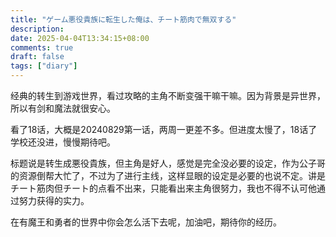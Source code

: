 ```yaml
---
title: "ゲーム悪役貴族に転生した俺は、チート筋肉で無双する"
description: 
date: 2025-04-04T13:34:15+08:00
comments: true
draft: false
tags: ["diary"]
---
```

经典的转生到游戏世界，看过攻略的主角不断变强干嘛干嘛。因为背景是异世界，所以有剑和魔法就很安心。

看了18话，大概是20240829第一话，两周一更差不多。但进度太慢了，18话了学校还没进，慢慢期待吧。

标题说是转生成悪役貴族，但主角是好人，感觉是完全没必要的设定，作为公子哥的资源倒帮大忙了，不过为了进行主线，这样显眼的设定是必要的也说不定。讲是チート筋肉但チート的点看不出来，只能看出来主角很努力，我也不得不认可他通过努力获得的实力。

在有魔王和勇者的世界中你会怎么活下去呢，加油吧，期待你的经历。